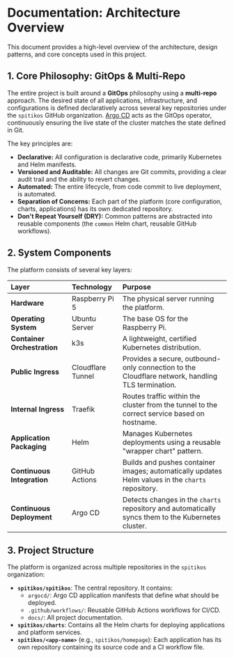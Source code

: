 # Documentation: Architecture Overview

This document provides a high-level overview of the architecture, design patterns, and core concepts used in this project.

## 1. Core Philosophy: GitOps & Multi-Repo

The entire project is built around a **GitOps** philosophy using a **multi-repo** approach. The desired state of all applications, infrastructure, and configurations is defined declaratively across several key repositories under the `spitikos` GitHub organization. [Argo CD](https://argo-cd.readthedocs.io/) acts as the GitOps operator, continuously ensuring the live state of the cluster matches the state defined in Git.

The key principles are:

- **Declarative:** All configuration is declarative code, primarily Kubernetes and Helm manifests.
- **Versioned and Auditable:** All changes are Git commits, providing a clear audit trail and the ability to revert changes.
- **Automated:** The entire lifecycle, from code commit to live deployment, is automated.
- **Separation of Concerns:** Each part of the platform (core configuration, charts, applications) has its own dedicated repository.
- **Don't Repeat Yourself (DRY):** Common patterns are abstracted into reusable components (the `common` Helm chart, reusable GitHub workflows).

## 2. System Components

The platform consists of several key layers:

| Layer                       | Technology        | Purpose                                                                                            |
| :-------------------------- | :---------------- | :------------------------------------------------------------------------------------------------- |
| **Hardware**                | Raspberry Pi 5    | The physical server running the platform.                                                          |
| **Operating System**        | Ubuntu Server     | The base OS for the Raspberry Pi.                                                                  |
| **Container Orchestration** | k3s               | A lightweight, certified Kubernetes distribution.                                                  |
| **Public Ingress**          | Cloudflare Tunnel | Provides a secure, outbound-only connection to the Cloudflare network, handling TLS termination.   |
| **Internal Ingress**        | Traefik           | Routes traffic within the cluster from the tunnel to the correct service based on hostname.        |
| **Application Packaging**   | Helm              | Manages Kubernetes deployments using a reusable "wrapper chart" pattern.                           |
| **Continuous Integration**  | GitHub Actions    | Builds and pushes container images; automatically updates Helm values in the `charts` repository.  |
| **Continuous Deployment**   | Argo CD           | Detects changes in the `charts` repository and automatically syncs them to the Kubernetes cluster. |

## 3. Project Structure

The platform is organized across multiple repositories in the `spitikos` organization:

- **`spitikos/spitikos`**: The central repository. It contains:
  - `argocd/`: Argo CD application manifests that define what should be deployed.
  - `.github/workflows/`: Reusable GitHub Actions workflows for CI/CD.
  - `docs/`: All project documentation.
- **`spitikos/charts`**: Contains all the Helm charts for deploying applications and platform services.
- **`spitikos/<app-name>`** (e.g., `spitikos/homepage`): Each application has its own repository containing its source code and a CI workflow file.
